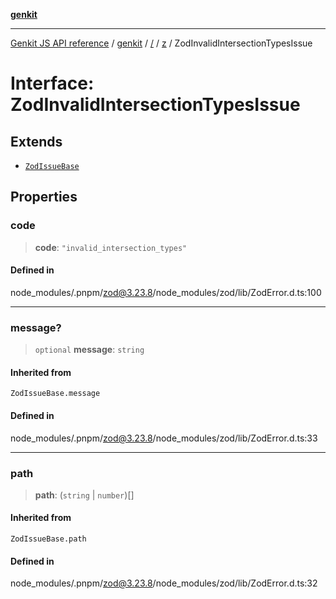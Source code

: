 [**genkit**](../../../README.md)

***

[Genkit JS API reference](../../../../README.md) / [genkit](../../../README.md) / [/](../../../README.md) / [z](../README.md) / ZodInvalidIntersectionTypesIssue

# Interface: ZodInvalidIntersectionTypesIssue

## Extends

- [`ZodIssueBase`](../type-aliases/ZodIssueBase.md)

## Properties

### code

> **code**: `"invalid_intersection_types"`

#### Defined in

node\_modules/.pnpm/zod@3.23.8/node\_modules/zod/lib/ZodError.d.ts:100

***

### message?

> `optional` **message**: `string`

#### Inherited from

`ZodIssueBase.message`

#### Defined in

node\_modules/.pnpm/zod@3.23.8/node\_modules/zod/lib/ZodError.d.ts:33

***

### path

> **path**: (`string` \| `number`)[]

#### Inherited from

`ZodIssueBase.path`

#### Defined in

node\_modules/.pnpm/zod@3.23.8/node\_modules/zod/lib/ZodError.d.ts:32
